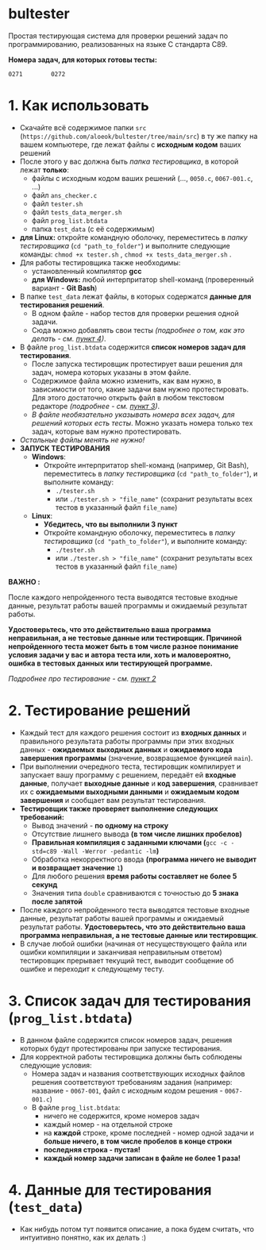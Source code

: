 # bultester
Простая тестирующая система для проверки решений задач по программированию, реализованных на языке C стандарта C89.

**Номера задач, для которых готовы тесты:**

	0271		0272



# 1. Как использовать
- Скачайте всё содержимое папки `src` (`https://github.com/aloeok/bultester/tree/main/src`) в ту же папку на вашем компьютере, где лежат файлы с **исходным кодом** ваших решений
- После этого у вас должна быть *папка тестировщика*, в которой лежат **только**:
	- файлы с исходным кодом ваших решений (..., `0050.c`, `0067-001.c`, ...)
	- файл `ans_checker.c`
	- файл `tester.sh`
	- файл `tests_data_merger.sh`
	- файл `prog_list.btdata`
	- папка `test_data` (с её содержимым)
- **для Linux:** откройте командную оболочку, переместитесь в *папку тестировщика* (`cd "path_to_folder"`) и выполните следующие команды: `chmod +x tester.sh` , `chmod +x tests_data_merger.sh` .
- Для работы тестировщика также необходимы:
	- установленный компилятор **gcc**
	- **для Windows:** любой интерпритатор shell-команд (проверенный вариант - **Git Bash**)
- В папке `test_data` лежат файлы, в которых содержатся **данные для тестирования решений**.
    - В одном файле - набор тестов для проверки решения одной задачи.
    - Сюда можно добавлять свои тесты *(подробнее о том, как это делать - см. [пункт 4](https://github.com/aloeok/bultester#4-%D0%B4%D0%B0%D0%BD%D0%BD%D1%8B%D0%B5-%D0%B4%D0%BB%D1%8F-%D1%82%D0%B5%D1%81%D1%82%D0%B8%D1%80%D0%BE%D0%B2%D0%B0%D0%BD%D0%B8%D1%8F-test_data))*.
- В файле `prog_list.btdata` содержится **список номеров задач для тестирования**.
    - После запуска тестировщик протестирует ваши решения для задач, номера которых указаны в этом файле.
    - Содержимое файла можно изменить, как вам нужно, в зависимости от того, какие задачи вам нужно протестировать. Для этого достаточно открыть файл в любом текстовом редакторе *(подробнее - см. [пункт 3](https://github.com/aloeok/bultester#3-%D1%81%D0%BF%D0%B8%D1%81%D0%BE%D0%BA-%D0%B7%D0%B0%D0%B4%D0%B0%D1%87-%D0%B4%D0%BB%D1%8F-%D1%82%D0%B5%D1%81%D1%82%D0%B8%D1%80%D0%BE%D0%B2%D0%B0%D0%BD%D0%B8%D1%8F-prog_listbtdata))*.
    - *В файле необязательно указывать номера всех задач, для решений которых есть тесты*. Можно указать номера только тех задач, которые вам нужно протестировать.
- *Остальные файлы менять не нужно!*
- **ЗАПУСК ТЕСТИРОВАНИЯ**
	- **Windows**:
		- Откройте интерпритатор shell-команд (например, Git Bash), переместитесь в *папку тестировщика* (`cd "path_to_folder"`), и выполните команду:
			- `./tester.sh`
			- или `./tester.sh > "file_name"` (сохранит результаты всех тестов в указанный файл `file_name`)
	- **Linux**:
		- **Убедитесь, что вы выполнили 3 пункт**
		- Откройте командную оболочку, переместитесь в *папку тестировщика* (`cd "path_to_folder"`), и выполните команду:
			- `./tester.sh`
			- или `./tester.sh > "file_name"` (сохранит результаты всех тестов в указанный файл `file_name`)

**ВАЖНО :**

После каждого непройденного теста выводятся тестовые входные данные, результат работы вашей программы и ожидаемый результат работы.

**Удостоверьтесь, что это действительно ваша программа неправильная, а не тестовые данные или тестировщик. Причиной непройденного теста может быть в том числе разное понимание условия задачи у вас и автора теста или, хоть и маловероятно, ошибка в тестовых данных или тестирующей программе.**

*Подробнее про тестирование - см. [пункт 2](https://github.com/aloeok/bultester#2-%D1%82%D0%B5%D1%81%D1%82%D0%B8%D1%80%D0%BE%D0%B2%D0%B0%D0%BD%D0%B8%D0%B5-%D1%80%D0%B5%D1%88%D0%B5%D0%BD%D0%B8%D0%B9)*

# 2. Тестирование решений
- Каждый тест для каждого решения состоит из **входных данных** и правильного результата работы программы при этих входных данных - **ожидаемых выходных данных** и **ожидаемого кода завершения программы** (значение, возвращаемое функцией `main`).
- При выполнении очередного теста, тестировщик компилирует и запускает вашу программу с решением, передаёт ей **входные данные**, получает **выходные данные** и **код завершения**, сравнивает их с **ожидаемыми выходными данными** и **ожидаемым кодом завершения** и сообщает вам результат тестирования.
- **Тестировщик также проверяет выполнение следующих требований:**
	- Вывод значений - **по одному на строку**
	- Отсутствие лишнего вывода **(в том числе лишних пробелов)**
	- **Правильная компиляция с заданными ключами (**`gcc -c -std=c89 -Wall -Werror -pedantic -lm`**)**
	- Обработка некорректного ввода **(программа ничего не выводит и возвращает значение** `1`**)**
	- Для любого решения **время работы составляет не более 5 секунд**
	- Значения типа `double` сравниваются с точностью до **5 знака после запятой**
- После каждого непройденного теста выводятся тестовые входные данные, результат работы вашей программы и ожидаемый результат работы. **Удостоверьтесь, что это действительно ваша программа неправильная, а не тестовые данные или тестировщик**.
- В случае любой ошибки (начиная от несуществующего файла или ошибки компиляции и заканчивая неправильным ответом) тестировщик прерывает текущий тест, выводит сообщение об ошибке и переходит к следующему тесту.

# 3. Список задач для тестирования (`prog_list.btdata`)
- В данном файле содержится список номеров задач, решения которых будут протестированы при запуске тестирования.
- Для корректной работы тестировщика должны быть соблюдены следующие условия:
	- Номера задач и названия соответствующих исходных файлов решения соответствуют требованиям задания (например: название - `0067-001`, файл с исходным кодом решения - `0067-001.c`)
	- В файле `prog_list.btdata`:
		- ничего не содержится, кроме номеров задач
		- каждый номер - на отдельной строке
		- на **каждой** строке, кроме последней - номер одной задачи и **больше ничего, в том числе пробелов в конце строки**
		- **последняя строка - пустая!**
		- **каждый номер задачи записан в файле не более 1 раза!**

# 4. Данные для тестирования (`test_data`)
- Как нибудь потом тут появится описание, а пока будем считать, что интуитивно понятно, как их делать :)
